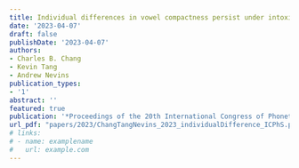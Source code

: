 ```yaml
---
title: Individual differences in vowel compactness persist under intoxication across first and second languages
date: '2023-04-07'
draft: false
publishDate: '2023-04-07'
authors:
- Charles B. Chang
- Kevin Tang
- Andrew Nevins
publication_types:
- '1'
abstract: ''
featured: true
publication: '*Proceedings of the 20th International Congress of Phonetic Sciences, Prague, Czech Republic 2023*'
url_pdf: "papers/2023/ChangTangNevins_2023_individualDifference_ICPhS.pdf"
# links: 
# - name: examplename
#   url: example.com
---
```


